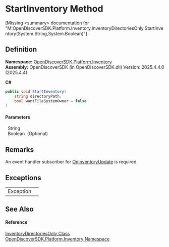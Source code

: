 # StartInventory Method


\[Missing &lt;summary&gt; documentation for "M:OpenDiscoverSDK.Platform.Inventory.InventoryDirectoriesOnly.StartInventory(System.String,System.Boolean)"\]



## Definition
**Namespace:** <a href="fceb3c92-0603-4791-1c2a-f2ddc12b6c3b">OpenDiscoverSDK.Platform.Inventory</a>  
**Assembly:** OpenDiscoverSDK (in OpenDiscoverSDK.dll) Version: 2025.4.4.0 (2025.4.4)

**C#**
``` C#
public void StartInventory(
	string directoryPath,
	bool wantFileSystemOwner = false
)
```



#### Parameters
<dl><dt>  String</dt><dd /><dt>  Boolean  (Optional)</dt><dd /></dl>

## Remarks
An event handler subscriber for <a href="441a90cb-615a-7d4d-8ff6-d22b87b3e498">OnInventoryUpdate</a> is required.

## Exceptions
<table>
<tr>
<td>Exception</td>
<td /></tr>
</table>

## See Also


#### Reference
<a href="90392be7-f4ae-a824-66b6-e6b8879854da">InventoryDirectoriesOnly Class</a>  
<a href="fceb3c92-0603-4791-1c2a-f2ddc12b6c3b">OpenDiscoverSDK.Platform.Inventory Namespace</a>  
